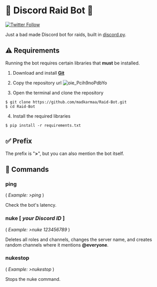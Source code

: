 # 🔱 Discord Raid Bot 🔱

[![Twitter Follow](https://img.shields.io/static/v1?label=Literally&message=coding%20like%20a%20noob&color=blueviolet)](https://www.youtube.com/watch?v=iik25wqIuFo)

Just a bad made Discord bot for raids, built in [discord.py](https://discordpy.readthedocs.io/en/stable/index.html).

## ⚠️ Requirements

Running the bot requires certain libraries that **must** be installed.

1. Download and install [**Git**](https://git-scm.com/download/)
2. Copy the repository url
![oie_Pcih9noPdbYo](https://user-images.githubusercontent.com/100418457/170733073-9264fd73-8be7-4f5b-a284-dd12fbda65bc.png)

3. Open the terminal and clone the repository

```
$ git clone https://github.com/madkarmaa/Raid-Bot.git
$ cd Raid-Bot
```

4. Install the required libraries

```
$ pip install -r requirements.txt
```

## ✅ Prefix

The prefix is "**>**", but you can also mention the bot itself.

## 🎴 Commands

### **ping**

( _Example: >ping_ )

Check the bot's latency.

### **nuke [ _your Discord ID_ ]**

( _Example: >nuke 123456789_ )

Deletes all roles and channels, changes the server name, and creates random channels where it mentions **@everyone**.

### **nukestop**

( _Example: >nukestop_ )

Stops the nuke command.
